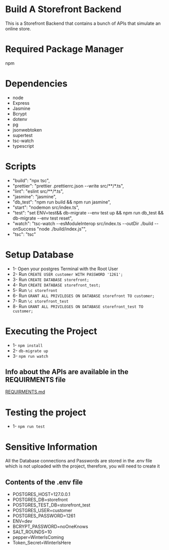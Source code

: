# Build A Storefront Backend

This is a Storefront Backend that contains a bunch of APIs that simulate an online store.

# Required Package Manager
npm

# Dependencies
* node
* Express
* Jasmine
* Bcrypt
* dotenv
* pg
* jsonwebtoken
* supertest
* tsc-watch
* typescript

# Scripts
* "build": "npx tsc",
* "prettier": "prettier .prettierrc.json --write src/**/*.ts",
* "lint": "eslint   src/**/*.ts",
* "jasmine": "jasmine",
* "db_test": "npm run build && npm run jasmine",
* "start": "nodemon src/index.ts",
* "test": "set ENV=test&& db-migrate --env test up && npm run db_test && db-migrate --env test reset",
* "watch": "tsc-watch --esModuleInterop src/index.ts --outDir ./build --onSuccess  \"node ./build/index.js\"",
* "tsc": "tsc"

# Setup Database
* 1- Open your postgres Terminal with the Root User
* 2- Run `CREATE USER customer WITH PASSWORD '1261';`
* 3- Run `CREATE DATABASE storefront;`
* 4- Run `CREATE DATABASE storefront_test;`
* 5- Run `\c storefront`
* 6- Run `GRANT ALL PRIVILEGES ON DATABASE storefront TO customer;`
* 7- Run `\c storefront_test`
* 8- Run `GRANT ALL PRIVILEGES ON DATABASE storefront_test TO customer;`

# Executing the Project
* 1- `npm install`
* 2- `db-migrate up`
* 3- `npm run watch`

## Info about the APIs are available in the REQUIRMENTS file
[REQUIRMENTS.md](REQUIRMENTS.md)

# Testing the project
* 1- `npm run test`

# Sensitive Information
All the Database connections and Passwords are stored in the .env file which is not uploaded with the project, therefore, you will need to create it

## Contents of the .env file
* POSTGRES_HOST=127.0.0.1
* POSTGRES_DB=storefront
* POSTGRES_TEST_DB=storefront_test
* POSTGRES_USER=customer
* POSTGRES_PASSWORD=1261
* ENV=dev
* BCRYPT_PASSWORD=noOneKnows
* SALT_ROUNDS=10
* pepper=WinterIsComing
* Token_Secret=WinterIsHere
